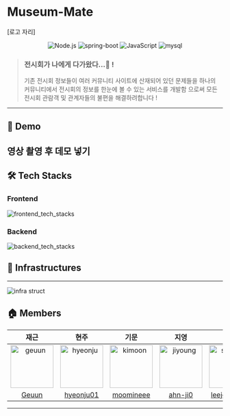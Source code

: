 # Museum-Mate
[로고 자리]
<p align="center">

  <img src="https://img.shields.io/badge/Node.js-v18.14.0-9?logo=Node.js" alt="Node.js" />
  <img src="https://img.shields.io/badge/spring_boot-v3.0.1-green?logo=springboot"  alt="spring-boot" />
  <img src="https://img.shields.io/badge/JavaScript-v4.3.5-yellow?logo=JavaScript" alt="JavaScript"/>
  <img src="https://img.shields.io/badge/mysql-v8.0.31-blue?logo=mysql" alt="mysql"/>
</p>

> ### 전시회가 나에게 다가왔다...🥺 !
> 기존 전시회 정보들이 여러 커뮤니티 사이트에 산재되어 있던 문제들을
하나의 커뮤니티에서 전시회의 정보를 한눈에 볼 수 있는 서비스를 개발함 으로써
모든 전시회 관람객 및 관계자들의 불편을 해결하려합니다 !

---
## 🚀 Demo
영상 촬영 후 데모 넣기
---
## 🛠 Tech Stacks

### Frontend
![frontend_tech_stacks](https://user-images.githubusercontent.com/96861601/218961115-2c6fe672-db9e-46ce-97f4-bf97e8470d74.png)

### Backend
![backend_tech_stacks](https://user-images.githubusercontent.com/96861601/218960824-3228617d-77f3-4b0d-a25a-7b4b48c3e270.png)

## 🔌 Infrastructures

---
![infra struct](https://user-images.githubusercontent.com/96861601/218961549-018da68e-0d0a-44e3-864a-895923509299.png)


## 🏠 Members

|재근|현주|기문|지영|상준|민준|
|:-:|:-:|:--:|:-:|:-:|:-:|
|<img src="https://user-images.githubusercontent.com/96861601/218968547-4e0ad220-911d-471e-bc9e-2136def6b47f.png" alt="geuun" width="100" height="100">|<img src="https://user-images.githubusercontent.com/96861601/218969106-81d3a3a4-5620-4491-ad5e-d8fdf1db40fe.png" alt="hyeonju" width="100" height="100">|<img src="https://user-images.githubusercontent.com/96861601/218969282-01717c16-62c5-48d1-ab2d-35619147cf23.png" alt="kimoon" width="100" height="100">|<img src="https://user-images.githubusercontent.com/96861601/218969539-bb87a3a3-be54-48ea-b80b-ab89915e8982.png" alt="jiyoung" width="100" height="100">|<img src="https://user-images.githubusercontent.com/96861601/218969697-47c02146-a725-48b9-996d-4cfd506e251d.png" alt="sangjun" width="100" height="100">|<img src="https://user-images.githubusercontent.com/96861601/218969796-997d66f6-f1e3-40a5-ba74-b95ab8c6eb2d.png" alt="minjun" width="100" height="100">|
|[Geuun](https://github.com/Geuun)|[hyeonju01](https://github.com/hyeonju01)|[moomineee](https://github.com/moomineee)|[ahn-ji0](https://github.com/ahn-ji0)|[leejoonsang](https://github.com/leejoonsang)|[chlalswns200](https://github.com/chlalswns200)|
---

<br>
